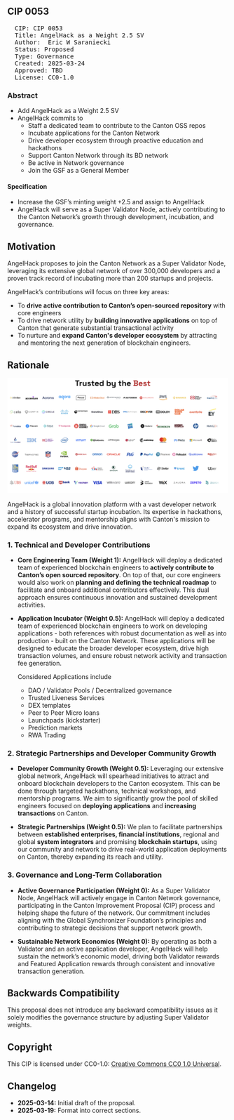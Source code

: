 ## CIP 0053

<pre>
  CIP: CIP 0053
  Title: AngelHack as a Weight 2.5 SV
  Author:  Eric W Saraniecki 
  Status: Proposed 
  Type: Governance 
  Created: 2025-03-24
  Approved: TBD
  License: CC0-1.0
</pre>

### Abstract

* Add AngelHack as a Weight 2.5 SV
* AngelHack commits to
    * Staff a dedicated team to contribute to the Canton OSS repos
    * Incubate applications for the Canton Network
    * Drive developer ecosystem through proactive education and hackathons
    * Support Canton Network through its BD network
    * Be active in Network governance 
    * Join the GSF as a General Member 

#### Specification
* Increase the GSF’s minting weight +2.5 and assign to AngelHack
* AngelHack will serve as a Super Validator Node, actively contributing to the Canton Network’s growth through development, incubation, and governance.


## Motivation

AngelHack proposes to join the Canton Network as a Super Validator Node, leveraging its extensive global network of over 300,000 developers and a proven track record of incubating more than 200 startups and projects.

AngelHack’s contributions will focus on three key areas:
* To **drive active contribution to Canton’s open-sourced repository** with core engineers
* To drive network utility by **building innovative applications** on top of Canton that generate substantial transactional activity
* To nurture and **expand Canton's developer ecosystem** by attracting and mentoring the next generation of blockchain engineers.

## Rationale
![img](/cip-0053/cip-0053.png)

AngelHack is a global innovation platform with a vast developer network and a history of successful startup incubation. Its expertise in hackathons, accelerator programs, and mentorship aligns with Canton's mission to expand its ecosystem and drive innovation.

### 1. Technical and Developer Contributions

* **Core Engineering Team (Weight 1):** AngelHack will deploy a dedicated team of experienced blockchain engineers to **actively contribute to Canton’s open sourced repository**. On top of that, our core engineers would also work on **planning and defining the technical roadmap** to facilitate and onboard additional contributors effectively. This dual approach ensures continuous innovation and sustained development activities. 

* **Application Incubator (Weight 0.5):** AngelHack will deploy a dedicated team of experienced blockchain engineers to work on developing applications - both references with robust documentation as well as into production - built on the Canton Network. These applications will be designed to educate the broader developer ecosystem, drive high transaction volumes, and ensure robust network activity and transaction fee generation.

    Considered Applications include
    * DAO / Validator Pools / Decentralized governance
    * Trusted Liveness Services
    * DEX templates
    * Peer to Peer Micro loans
    * Launchpads (kickstarter)
    * Prediction markets
    * RWA Trading

### 2. Strategic Partnerships and Developer Community Growth

* **Developer Community Growth (Weight 0.5):** Leveraging our extensive global network, AngelHack will spearhead initiatives to attract and onboard blockchain developers to the Canton ecosystem. This can be done through targeted hackathons, technical workshops, and mentorship programs. We aim to significantly grow the pool of skilled engineers focused on **deploying applications** and **increasing transactions** on Canton. 

* **Strategic Partnerships (Weight 0.5):** We plan to facilitate partnerships between **established enterprises, financial institutions**, regional and global **system integrators** and promising **blockchain startups**, using our community and network to drive real-world application deployments on Canton, thereby expanding its reach and utility.

### 3. Governance and Long-Term Collaboration

* **Active Governance Participation (Weight 0):** As a Super Validator Node, AngelHack will actively engage in Canton Network governance, participating in the Canton Improvement Proposal (CIP) process and helping shape the future of the network. Our commitment includes aligning with the Global Synchronizer Foundation’s principles and contributing to strategic decisions that support network growth. 

* **Sustainable Network Economics (Weight 0):** By operating as both a Validator and an active application developer, AngelHack will help sustain the network’s economic model, driving both Validator rewards and Featured Application rewards through consistent and innovative transaction generation.

## Backwards Compatibility
This proposal does not introduce any backward compatibility issues as it solely modifies the governance structure by adjusting Super Validator weights.

## Copyright

This CIP is licensed under CC0-1.0: [Creative Commons CC0 1.0 Universal](https://creativecommons.org/publicdomain/zero/1.0/).

## Changelog

* **2025-03-14:** Initial draft of the proposal.
* **2025-03-19:** Format into correct sections.